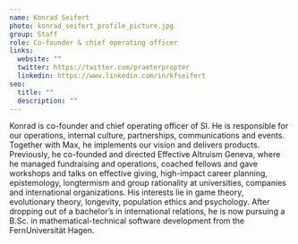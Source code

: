 ```yaml
---
name: Konrad Seifert
photo: konrad_seifert_profile_picture.jpg
group: Staff
role: Co-founder & chief operating officer
links:
  website: ""
  twitter: https://twitter.com/praeterpropter
  linkedin: https://www.linkedin.com/in/kfseifert
seo:
  title: ""
  description: ""
---
```


Konrad is co-founder and chief operating officer of SI. He is responsible for our operations, internal culture, partnerships, communications and events. Together with Max, he implements our vision and delivers products. Previously, he co-founded and directed Effective Altruism Geneva, where he managed fundraising and operations, coached fellows and gave workshops and talks on effective giving, high-impact career planning, epistemology, longtermism and group rationality at universities, companies and international organizations. His interests lie in game theory, evolutionary theory, longevity, population ethics and psychology. After dropping out of a bachelor’s in international relations, he is now pursuing a B.Sc. in mathematical-technical software development from the FernUniversität Hagen.

